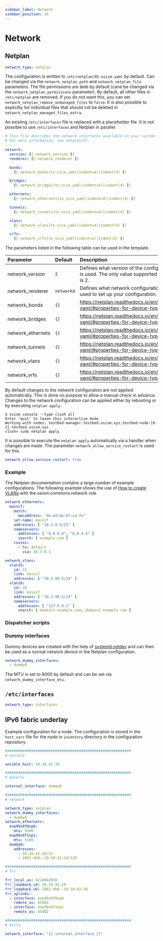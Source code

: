 ```yaml
---
sidebar_label: Network
sidebar_position: 15
---
```


# Network

## Netplan

```yaml title="Since OSISM 6.1.0, the default network type is a netplan and no longer needs to be set explicitly"
network_type: netplan
```

The configuration is written to `/etc/netplan/01-osism.yaml` by default. Can be changed
via the `network_netplan_path` and `network_netplan_file` parameters. The file permissions
are `0600` by default (cane be changed via the `network_netplan_permissions` parameter).
By default, all other files in `/etc/netplan` are removed. If you do not want this, you
can set `network_netplan_remove_unmanaged_files` to `false`. It is also possible to explicitly
list individual files that should not be deleted in `network_netplan_managed_files_extra`.

An existing `/etc/interfaces` file is replaced with a placeholder file. It is not possible
to use `/etc/interfaces` and Netplan in parallel.

```yaml title="This template is used as the base for the configuration"
# This file describes the network interfaces available on your system
# For more information, see netplan(5).
---
network:
  version: {{ network_version }}
  renderer: {{ network_renderer }}

  bonds:
    {{ network_bonds|to_nice_yaml(indent=4)|indent(4) }}

  bridges:
    {{ network_bridges|to_nice_yaml(indent=4)|indent(4) }}

  ethernets:
    {{ network_ethernets|to_nice_yaml(indent=4)|indent(4) }}

  tunnels:
    {{ network_tunnels|to_nice_yaml(indent=4)|indent(4) }}

  vlans:
    {{ network_vlans|to_nice_yaml(indent=4)|indent(4) }}

  vrfs:
    {{ network_vrfs|to_nice_yaml(indent=4)|indent(4) }}
```

The parameters listed in the following table can be used in the template.

| Parameter         | Default     | Description                                                                                             |
|:------------------|:------------|:--------------------------------------------------------------------------------------------------------|
| network_version   | `2`         | Defines what version of the configuration format is used. The only value supported at the moment is 2.  |
| network_renderer  | `networkd`  | Defines what network configuration tool will be used to set up your configuration.                      |
| network_bonds     | `{}`        | https://netplan.readthedocs.io/en/stable/netplan-yaml/#properties-for-device-type-bonds                 |
| network_bridges   | `{}`        | https://netplan.readthedocs.io/en/stable/netplan-yaml/#properties-for-device-type-bridges               |
| network_ethernets | `{}`        | https://netplan.readthedocs.io/en/stable/netplan-yaml/#properties-for-device-type-ethernets             |
| network_tunnels   | `{}`        | https://netplan.readthedocs.io/en/stable/netplan-yaml/#properties-for-device-type-tunnels               |
| network_vlans     | `{}`        | https://netplan.readthedocs.io/en/stable/netplan-yaml/#properties-for-device-type-vlans                 |
| network_vrfs      | `{}`        | https://netplan.readthedocs.io/en/stable/netplan-yaml/#properties-for-device-type-vrfs                  |

By default changes to the network configuration are not applied automatically. This is done on
purpose to allow a manual check in advance. Changes to the network configuration can
be applied either by rebooting or by executing `netplan apply`.

```console
$ osism console --type clush all
Enter 'quit' to leave this interactive mode
Working with nodes: testbed-manager.testbed.osism.xyz,testbed-node-[0-2].testbed.osism.xyz
clush> sudo netplan apply
```

It is possible to execute the `netplan apply` automatically via a handler when changes are made.
The parameter `network_allow_service_restart` is used for this.

```yaml title="environments/configuration.yml"
network_allow_service_restart: true
```

### Example

The Netplan documentation contains a large number of example configurations. The following
example shows the use of [How to create VLANs](https://netplan.readthedocs.io/en/stable/examples/#how-to-create-vlans) with the osism.commons.network role.

```yaml
network_ethernets:
  mainif:
    match:
      macaddress: "de:ad:be:ef:ca:fe"
    set-name: mainif
    addresses: [ "10.3.0.5/23" ]
    nameservers:
      addresses: [ "8.8.8.8", "8.8.4.4" ]
      search: [ example.com ]
    routes:
      - to: default
        via: 10.3.0.1

network_vlans:
  vlan15:
    id: 15
    link: mainif
    addresses: [ "10.3.99.5/24" ]
  vlan10:
    id: 10
    link: mainif
    addresses: [ "10.3.98.5/24" ]
    nameservers:
      addresses: [ "127.0.0.1" ]
      search: [ domain1.example.com, domain2.example.com ]
```

### Dispatcher scripts

### Dummy interfaces

Dummy devices are created with the help of
[systemd.netdev](https://www.freedesktop.org/software/systemd/man/latest/systemd.netdev.html)
and can then be used as a normal network device in the Netplan configuration.

```yaml
network_dummy_interfaces:
  - dummy0
```

The MTU is set to 9000 by default and can be set via `network_dummy_interface_mtu`.

## `/etc/interfaces`

```yaml title="If /etc/interfaces is to be used, the network_type must be explicitly set in environments/configuration.yml"
network_type: interfaces
```

## IPv6 fabric underlay

Example configuration for a node. The configuration is stored in the `host_vars` file for the node in `inventory`
directory in the configuration repository.

```yaml
##########################################################
# ansible

ansible_host: 10.10.42.10
```

```yaml
##########################################################
# generic

internal_interface: dummy0
```

```yaml
##########################################################
# network

network_type: netplan
network_dummy_interfaces:
  - dummy0
network_ethernets:
  enp99s0f0np0:
    mtu: 9100
  enp99s0f1np1:
    mtu: 9100
  dummy0:
    addresses:
      - 10.10.42.10/32
      - 2001:db8::10:10:42:10/128
```

```yaml
##########################################################
# frr

frr_local_as: 4210042010
frr_loopback_v4: 10.10.42.10
frr_loopback_v6: 2001:db8::10:10:42:10
frr_uplinks:
  - interface: enp99s0f0np0
    remote_as: 65401
  - interface: enp99s0f1np1
    remote_as: 65402
```

```yaml
##########################################################
# kolla

network_interface: "{{ internal_interface }}"
```
